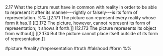 2.17 What the picture must have in common with reality in order to be able to represent it after its manner---rightly or falsely---is its form of representation.
%%
[[2.171 The picture can represent every reality whose form it has.]]
[[2.172 The picture, however, cannot represent its form of representation; it shows it forth.]]
[[2.173 The picture represents its object from without]]
[[2.174 But the picture cannot place itself outside of its form of representation.]]

#picture #reality #representation #truth #falshood #form %%